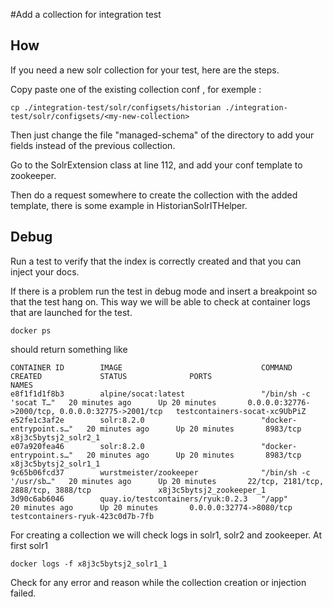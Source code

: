 #Add a collection for integration test

## How

If you need a new solr collection for your test, here are the steps.

Copy paste one of the existing collection conf , for exemple :

```
cp ./integration-test/solr/configsets/historian ./integration-test/solr/configsets/<my-new-collection>
```

Then just change the file "managed-schema" of the directory to add your fields instead of the previous collection.

Go to the SolrExtension class at line 112, and add your conf template to zookeeper.

Then do a request somewhere to create the collection with the added template, there is some example in HistorianSolrITHelper.

## Debug

Run a test to verify that the index is correctly created and that you can inject your docs.

If there is a problem run the test in debug mode and insert a breakpoint so that the test hang on.
This way we will be able to check at container logs that are launched for the test.

```shell script
docker ps   
```

should return something like 

```shell script
CONTAINER ID        IMAGE                               COMMAND                  CREATED             STATUS              PORTS                                              NAMES
e8f1f1d1f8b3        alpine/socat:latest                 "/bin/sh -c 'socat T…"   20 minutes ago      Up 20 minutes       0.0.0.0:32776->2000/tcp, 0.0.0.0:32775->2001/tcp   testcontainers-socat-xc9UbPiZ
e52fe1c3af2e        solr:8.2.0                          "docker-entrypoint.s…"   20 minutes ago      Up 20 minutes       8983/tcp                                           x8j3c5bytsj2_solr2_1
e07a920fea46        solr:8.2.0                          "docker-entrypoint.s…"   20 minutes ago      Up 20 minutes       8983/tcp                                           x8j3c5bytsj2_solr1_1
9c65b06fcd37        wurstmeister/zookeeper              "/bin/sh -c '/usr/sb…"   20 minutes ago      Up 20 minutes       22/tcp, 2181/tcp, 2888/tcp, 3888/tcp               x8j3c5bytsj2_zookeeper_1
3d90c6ab6046        quay.io/testcontainers/ryuk:0.2.3   "/app"                   20 minutes ago      Up 20 minutes       0.0.0.0:32774->8080/tcp                            testcontainers-ryuk-423c0d7b-7fb
```

For creating a collection we will check logs in solr1, solr2 and zookeeper. At first solr1

```shell script
docker logs -f x8j3c5bytsj2_solr1_1
```

Check for any error and reason while the collection creation or injection failed.
